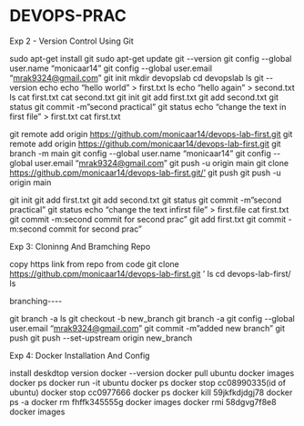 # DEVOPS-PRAC

Exp 2 - Version Control Using Git

sudo apt-get install git
sudo apt-get update
git --version
git config --global user.name “monicaar14”
git config --global user.email “mrak9324@gmail.com”
git init
mkdir devopslab
cd devopslab
ls
git --version
echo
echo “hello world” > first.txt
ls
echo “hello again” > second.txt
ls
cat first.txt
cat second.txt
git init
git add first.txt
git add second.txt
git status
git commit -m”second practical”
git status
echo “change the text in first file” > first.txt
cat first.txt


git remote add origin https://github.com/monicaar14/devops-lab-first.git
git remote add origin https://github.com/monicaar14/devops-lab-first.git
git branch -m main
git config --global user.name “monicaar14”
git config --global user.email “mrak9324@gmail.com”
git push -u origin main
git clone https://github.cpm/monicaar14/devops-lab-first.git/’
git push
git push -u origin main

git init
git add first.txt
git add second.txt
git status
git commit -m”second practical”
git status
echo “change the text infirst file” > first.file
cat first.txt
git commit -m:second commit for second prac”
git add first.txt
git commit -m:second commit for second prac”


Exp 3:  Cloninng And Bramching Repo

copy https link from repo from code
git clone https://github.cpm/monicaar14/devops-lab-first.git
’
ls
cd devops-lab-first/
ls

branching----

git branch -a
ls
git checkout -b new_branch
git branch -a
git config --global user.email “mrak9324@gmail.com”
git commit -m”added new branch”
git push
git push --set-upstream origin new_branch

Exp 4: Docker Installation And Config

install deskdtop version
docker --version
docker pull ubuntu
docker images
docker ps
docker run -it ubuntu
docker ps
docker stop cc08990335(id of ubuntu)
docker stop cc0977666
docker ps
docker kill 59jkfkdjdgj78
docker ps -a
docker rm fhffk345555g
docker images
docker rmi 58dgvg7f8e8
docker images
